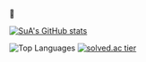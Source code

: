 <!--
**sue991/sue991** is a ✨ _special_ ✨ repository because its `README.md` (this file) appears on your GitHub profile.

Here are some ideas to get you started:

- 🔭 I’m currently working on ...
- 🌱 I’m currently learning ...
- 👯 I’m looking to collaborate on ...
- 🤔 I’m looking for help with ...
- 💬 Ask me about ...
- 📫 How to reach me: ...
- 😄 Pronouns: ...
- ⚡ Fun fact: ...
-->
🌱
<!-- [![Hits](https://hits.seeyoufarm.com/api/count/incr/badge.svg?url=https%3A%2F%2Fgithub.com%2Fsue991&count_bg=%23A66DD9&title_bg=%23555555&icon=wechat.svg&icon_color=%23FBF2FF&title=hits&edge_flat=false)](https://hits.seeyoufarm.com) -->

[![SuA's GitHub stats](https://github-readme-stats.vercel.app/api?username=sue991&theme=midnight-purple)](https://github.com/sue991)

![Top Languages](https://github-readme-stats.vercel.app/api/top-langs/?username=sue991&theme=midnight-purple&count_private=true&layout=compact) 
[![solved.ac tier](http://mazassumnida.wtf/api/generate_badge?boj=sue991)](https://solved.ac/sue991)



